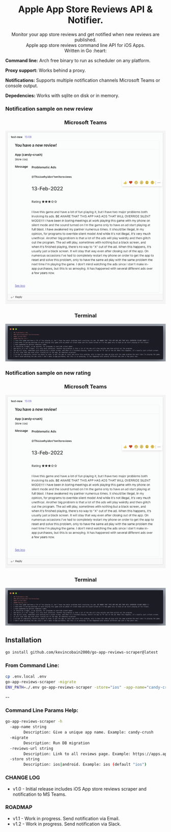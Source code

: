 <h1 align="center">Apple App Store Reviews API & Notifier.</h1>

<p align="center">
  Monitor your app store reviews and get notified when new reviews are published.
  <br>
  Apple app store reviews command line API for iOS Apps.
  <br>
  Written in Go :heart:

</p>

**Command line:** Arch free binary to run as scheduler on any platform.

**Proxy support:** Works behind a proxy.

**Notifications:** Supports multiple notification channels Microsoft Teams or console output.

**Depedencies:** Works with sqlite on disk or in memory.

### Notification sample on new review


<h3 align="center">
    Microsoft Teams
</h3>

<p align="center">
  <img src="screenshot1.png" alt="teams">
</p>

<h3 align="center">
   Terminal
</h3>

<p align="center">
  <img src="screenshot2.png" alt="teams">
</p>

### Notification sample on new rating

<h3 align="center">
    Microsoft Teams
</h3>

<p align="center">
  <img src="screenshot1.png" alt="teams">
</p>

<h3 align="center">
   Terminal
</h3>

<p align="center">
  <img src="screenshot2.png" alt="teams">
</p>



## Installation

```sh
go install github.com/kevincobain2000/go-app-reviews-scraper@latest
```

### From Command Line:

```sh
cp .env.local .env
go-app-reviews-scraper -migrate
ENV_PATH=./.env go-app-reviews-scraper -store="ios" -app-name="candy-crush" -reviews-url="https://apps.apple.com/us/app/candy-crush-saga/id553834731?see-all=reviews"
```

--

### Command Line Params Help:

```sh
go-app-reviews-scraper -h
  -app-name string
    	Description: Give a unique app name. Example: candy-crush
  -migrate
    	Description: Run DB migration
  -reviews-url string
    	Description: Link to all reviews page. Example: https://apps.apple.com/us/app/candy-crush-saga/id553834731?see-all=reviews
  -store string
    	Description: ios|android. Example: ios (default "ios")
```

### CHANGE LOG

- v1.0 - Initial release includes iOS App store reviews scraper and notification to MS Teams.

### ROADMAP

- v1.1 - Work in progress. Send notification via Email.
- v1.2 - Work in progress. Send notification via Slack.